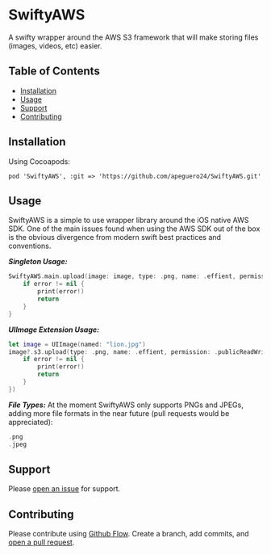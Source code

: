 # SwiftyAWS
A swifty wrapper around the AWS S3 framework that will make storing files (images, videos, etc) easier. 

## Table of Contents

- [Installation](#installation)
- [Usage](#usage)
- [Support](#support)
- [Contributing](#contributing)

## Installation

Using Cocoapods:

```
pod 'SwiftyAWS', :git => 'https://github.com/apeguero24/SwiftyAWS.git'
```

## Usage

SwiftyAWS is a simple to use wrapper library around the iOS native AWS SDK. One of the main issues found when using the AWS SDK out of the box is the obvious divergence from modern swift best practices and conventions. 

***Singleton Usage:***

```swift
SwiftyAWS.main.upload(image: image, type: .png, name: .effient, permission: .publicReadWrite) { (path, error) in
    if error != nil {
        print(error!)
        return
    }
}
```
***UIImage Extension Usage:***

```swift
let image = UIImage(named: "lion.jpg")
image?.s3.upload(type: .png, name: .effient, permission: .publicReadWrite, completionHandler: { (path, error) in
    if error != nil {
        print(error!)
        return
    }
})
```

***File Types:***
At the moment SwiftyAWS only supports PNGs and JPEGs, adding more file formats in the near future (pull requests would be appreciated):
```swift
.png
.jpeg

```

## Support

Please [open an issue](https://github.com/apeguero24/SwiftyAWS/issues/new) for support.

## Contributing

Please contribute using [Github Flow](https://guides.github.com/introduction/flow/). Create a branch, add commits, and [open a pull request](https://github.com/apeguero24/SwiftyAWS/compare/).
